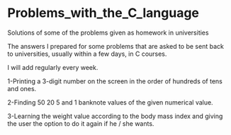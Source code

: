 # Problems_with_the_C_language
Solutions of some of the problems given as homework in universities


The answers I prepared for some problems that are asked to be sent back to universities, usually within a few days, in C courses.

I will add regularly every week.

1-Printing a 3-digit number on the screen in the order of hundreds of tens and ones.

2-Finding 50 20 5 and 1 banknote values ​​of the given numerical value.

3-Learning the weight value according to the body mass index and giving the user the option to do it again if he / she wants.




